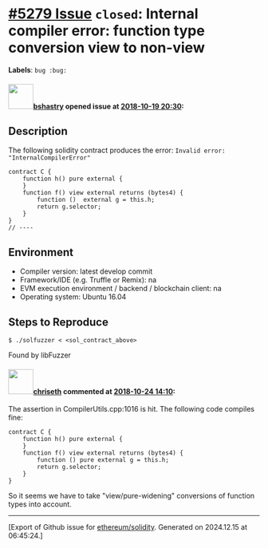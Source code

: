 # [\#5279 Issue](https://github.com/ethereum/solidity/issues/5279) `closed`: Internal compiler error: function type conversion view to non-view
**Labels**: `bug :bug:`


#### <img src="https://avatars.githubusercontent.com/u/2388185?v=4" width="50">[bshastry](https://github.com/bshastry) opened issue at [2018-10-19 20:30](https://github.com/ethereum/solidity/issues/5279):

## Description

The following solidity contract produces the error: `Invalid error: "InternalCompilerError"`

```
contract C {
    function h() pure external {
    }
    function f() view external returns (bytes4) {
        function ()  external g = this.h;
        return g.selector;
    }
}
// ----
```

## Environment

- Compiler version: latest develop commit
- Framework/IDE (e.g. Truffle or Remix): na
- EVM execution environment / backend / blockchain client: na
- Operating system: Ubuntu 16.04

## Steps to Reproduce

```
$ ./solfuzzer < <sol_contract_above>
```

Found by libFuzzer

#### <img src="https://avatars.githubusercontent.com/u/9073706?v=4" width="50">[chriseth](https://github.com/chriseth) commented at [2018-10-24 14:10](https://github.com/ethereum/solidity/issues/5279#issuecomment-432673495):

The assertion in CompilerUtils.cpp:1016 is hit. The following code compiles fine:
```
contract C {
    function h() pure external {
    }
    function f() view external returns (bytes4) {
        function () pure external g = this.h;
        return g.selector;
    }
}
```
So it seems we have to take "view/pure-widening" conversions of function types into account.


-------------------------------------------------------------------------------



[Export of Github issue for [ethereum/solidity](https://github.com/ethereum/solidity). Generated on 2024.12.15 at 06:45:24.]
